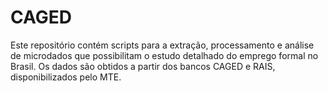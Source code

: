 # CAGED
Este repositório contém scripts para a extração, processamento e análise de microdados que possibilitam o estudo detalhado do emprego formal no Brasil. Os dados são obtidos a partir dos bancos CAGED e RAIS, disponibilizados pelo MTE.
